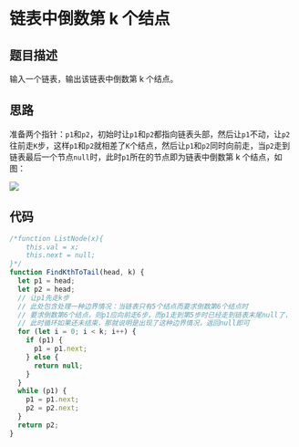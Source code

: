 # 链表中倒数第 k 个结点

## 题目描述

输入一个链表，输出该链表中倒数第 k 个结点。

## 思路

准备两个指针：`p1`和`p2`，初始时让`p1`和`p2`都指向链表头部，然后让`p1`不动，让`p2`往前走`K`步，这样`p1`和`p2`就相差了`K`个结点，然后让`p1`和`p2`同时向前走，当`p2`走到链表最后一个节点`null`时，此时`p1`所在的节点即为链表中倒数第 k 个结点，如图：

![](~@/sword-offer-by-JavaScript/01/01.jpg)

## 代码

```javascript
/*function ListNode(x){
    this.val = x;
    this.next = null;
}*/
function FindKthToTail(head, k) {
  let p1 = head;
  let p2 = head;
  // 让p1先走k步
  // 此处包含处理一种边界情况：当链表只有5个结点而要求倒数第6个结点时
  // 要求倒数第6个结点，则p1应向前走6步，而p1走到第5步时已经走到链表末尾null了，
  // 此时循环如果还未结束，那就说明是出现了这种边界情况，返回null即可
  for (let i = 0; i < k; i++) {
    if (p1) {
      p1 = p1.next;
    } else {
      return null;
    }
  }
  while (p1) {
    p1 = p1.next;
    p2 = p2.next;
  }
  return p2;
}
```
